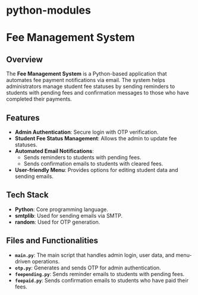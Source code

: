 # python-modules
# Fee Management System

## Overview
The **Fee Management System** is a Python-based application that automates fee payment notifications via email. The system helps administrators manage student fee statuses by sending reminders to students with pending fees and confirmation messages to those who have completed their payments.

## Features
- **Admin Authentication**: Secure login with OTP verification.
- **Student Fee Status Management**: Allows the admin to update fee statuses.
- **Automated Email Notifications**:
  - Sends reminders to students with pending fees.
  - Sends confirmation emails to students with cleared fees.
- **User-friendly Menu**: Provides options for editing student data and sending emails.

## Tech Stack
- **Python**: Core programming language.
- **smtplib**: Used for sending emails via SMTP.
- **random**: Used for OTP generation.

## Files and Functionalities
- **`main.py`**: The main script that handles admin login, user data, and menu-driven operations.
- **`otp.py`**: Generates and sends OTP for admin authentication.
- **`feepending.py`**: Sends reminder emails to students with pending fees.
- **`feepaid.py`**: Sends confirmation emails to students who have paid their fees.

